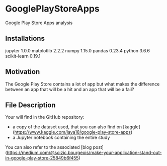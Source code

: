 # GooglePlayStoreApps
Google Play Store Apps analysis

## Installations
jupyter                   1.0.0
matplotlib                2.2.2
numpy                     1.15.0
pandas                    0.23.4
python                    3.6.6
scikit-learn              0.19.1

## Motivation
The Google Play Store contains a lot of app but what makes the difference between an app that will be a hit and an app that will be a fail?

## File Description
Your will find in the GitHub repository:
- a copy of the dataset used, that you can also find on [kaggle] (https://www.kaggle.com/lava18/google-play-store-apps)
- a Jupyter notebook containing the entire study

You can also refer to the associated [blog post] (https://medium.com/@soizic.bourgeois/make-your-application-stand-out-in-google-play-store-25849b6f455)


